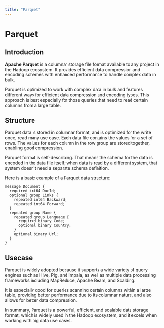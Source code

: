 ```yaml
---
title: "Parquet"
---
```

# Parquet

## Introduction

**Apache Parquet** is a columnar storage file format available to any project in the Hadoop ecosystem. It provides efficient data compression and encoding schemes with enhanced performance to handle complex data in bulk.

Parquet is optimized to work with complex data in bulk and features different ways for efficient data compression and encoding types. This approach is best especially for those queries that need to read certain columns from a large table.

## Structure

Parquet data is stored in columnar format, and is optimized for the write once, read many use case. Each data file contains the values for a set of rows. The values for each column in the row group are stored together, enabling good compression.

Parquet format is self-describing. That means the schema for the data is encoded in the data file itself; when data is read by a different system, that system doesn't need a separate schema definition.

Here is a basic example of a Parquet data structure:

```
message Document {
  required int64 DocId;
  optional group Links {
    repeated int64 Backward;
    repeated int64 Forward;
  }
  repeated group Name {
    repeated group Language {
      required binary Code;
      optional binary Country;
    }
    optional binary Url;
  }
}
```

## Usecase

Parquet is widely adopted because it supports a wide variety of query engines such as Hive, Pig, and Impala, as well as multiple data processing frameworks including MapReduce, Apache Beam, and Scalding.

It is especially good for queries scanning certain columns within a large table, providing better performance due to its columnar nature, and also allows for better data compression.

In summary, Parquet is a powerful, efficient, and scalable data storage format, which is widely used in the Hadoop ecosystem, and it excels when working with big data use cases.

